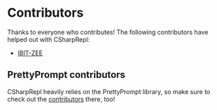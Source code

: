 # Contributors

Thanks to everyone who contributes! The following contributors have helped out
with CSharpRepl:

- [IBIT-ZEE](https://github.com/IBIT-ZEE)

## PrettyPrompt contributors

CSharpRepl heavily relies on the PrettyPrompt library, so make sure to check
out the [contributors](https://github.com/waf/PrettyPrompt/blob/main/CONTRIBUTORS.md) there, too!
